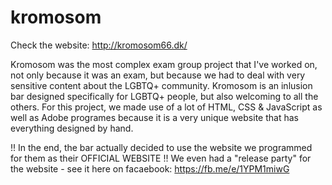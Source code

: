# kromosom

Check the website: http://kromosom66.dk/

Kromosom was the most complex exam group project that I've worked on, not only
because it was an exam, but because we had to deal with very sensitive content about the LGBTQ+ community.
Kromosom is an inlusion bar designed specifically for LGBTQ+ people, but also welcoming to all the others.
For this project, we made use of a lot of HTML, CSS & JavaScript as well as Adobe programes because it is
a very unique website that has everything designed by hand.

!! In the end, the bar actually decided to use the website we programmed for them as their OFFICIAL WEBSITE !!
We even had a "release party" for the website - see it here on facaebook: https://fb.me/e/1YPM1miwG
